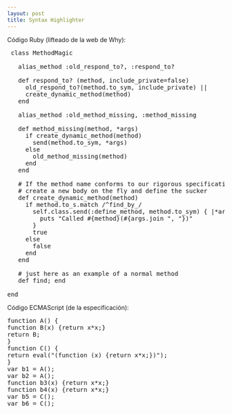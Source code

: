 ```yaml
---
layout: post
title: Syntax Highlighter
---
```


C&#243;digo Ruby (lifteado de la web de Why):
<pre lang="ruby">
 class MethodMagic

   alias_method :old_respond_to?, :respond_to?

   def respond_to? (method, include_private=false)
     old_respond_to?(method.to_sym, include_private) || 
     create_dynamic_method(method)
   end

   alias_method :old_method_missing, :method_missing

   def method_missing(method, *args)
     if create_dynamic_method(method)
       send(method.to_sym, *args)
     else
       old_method_missing(method)
     end
   end

   # If the method name conforms to our rigorous specifications, 
   # create a new body on the fly and define the sucker
   def create_dynamic_method(method)
     if method.to_s.match /^find_by_/
       self.class.send(:define_method, method.to_sym) { |*args|
         puts "Called #{method}(#{args.join ", "})" 
       } 
       true
     else
       false
     end
   end

   # just here as an example of a normal method
   def find; end

end
</pre>

C&#243;digo ECMAScript (de la especificaci&#243;n): 
<pre lang="jscript">
function A() {
function B(x) {return x*x;}
return B;
}
function C() {
return eval("(function (x) {return x*x;})");
}
var b1 = A();
var b2 = A();
function b3(x) {return x*x;}
function b4(x) {return x*x;}
var b5 = C();
var b6 = C();
</pre>
